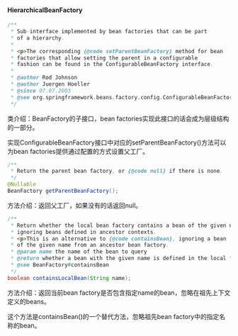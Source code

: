 #### HierarchicalBeanFactory

```java
/**
 * Sub-interface implemented by bean factories that can be part
 * of a hierarchy.
 *
 * <p>The corresponding {@code setParentBeanFactory} method for bean
 * factories that allow setting the parent in a configurable
 * fashion can be found in the ConfigurableBeanFactory interface.
 *
 * @author Rod Johnson
 * @author Juergen Hoeller
 * @since 07.07.2003
 * @see org.springframework.beans.factory.config.ConfigurableBeanFactory#setParentBeanFactory
 */
```

类介绍：BeanFactory的子接口，bean factories实现此接口的话会成为层级结构的一部分。

实现ConfigurableBeanFactory接口中对应的setParentBeanFactory()方法可以为bean factories提供通过配置的方式设置父工厂。

```java
/**
 * Return the parent bean factory, or {@code null} if there is none.
 */
@Nullable
BeanFactory getParentBeanFactory();
```

方法介绍：返回父工厂，如果没有的话返回null。

```java
/**
 * Return whether the local bean factory contains a bean of the given name,
 * ignoring beans defined in ancestor contexts.
 * <p>This is an alternative to {@code containsBean}, ignoring a bean
 * of the given name from an ancestor bean factory.
 * @param name the name of the bean to query
 * @return whether a bean with the given name is defined in the local factory
 * @see BeanFactory#containsBean
 */
boolean containsLocalBean(String name);
```

方法介绍：返回当前bean factory是否包含指定name的bean，忽略在祖先上下文定义的beans。

这个方法是containsBean()的一个替代方法，忽略祖先bean factory中的指定名称的bean。





